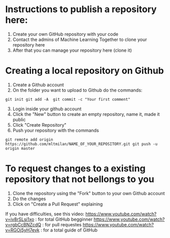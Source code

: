 # Instructions to publish a repository here:

1. Create your own GitHub repository with your code
2. Contact the admins of Machine Learning Together to clone your repository here
3. After that you can manage your repository here (clone it)


# Creating a local repository on Github

1. Create a Github account
2. On the folder you want to upload to Github do the commands:

``
git init
git add -A 
git commit -c "Your first comment"
``

3. Login inside your github account
4. Click the "New" button to create an empty repository, name it, made it public
5. Click "Create Repository"
6. Push your repository with the commands

``
git remote add origin https://github.com/mltmilan/NAME_OF_YOUR_REPOSITORY.git
git push -u origin master
``

# To request changes to a existing repository that not bellongs to you

1. Clone the repository using the "Fork" button to your own Github account
2. Do the changes
3. Click on "Create a Pull Request" explaining 

If you have difficulties, see this video:
https://www.youtube.com/watch?v=iv8rSLsi1xo : for total GitHub begginner 
https://www.youtube.com/watch?v=rgbCcBNZcdQ : for pull requestes
https://www.youtube.com/watch?v=RGOj5yH7evk : for a total guide of GitHub

